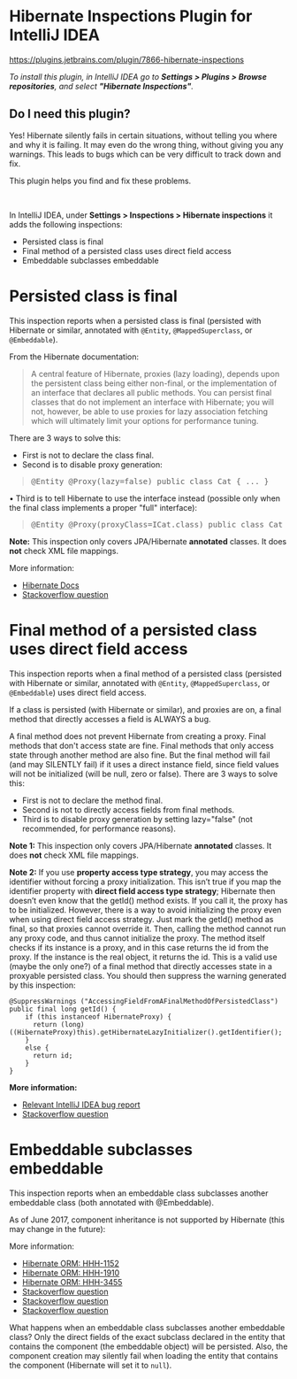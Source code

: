 <h1>Hibernate Inspections Plugin for IntelliJ IDEA</h1>

https://plugins.jetbrains.com/plugin/7866-hibernate-inspections

_To install this plugin, in IntelliJ IDEA go to <b>Settings > Plugins > Browse repositories</b>, and
select <b>
"Hibernate Inspections"</b>._

## Do I need this plugin?

Yes! Hibernate silently fails in certain situations, without telling you where and why it is
failing. It may even do the wrong thing, without giving you any warnings. This leads to bugs which
can be very difficult to track down and fix.<br>

This plugin helps you find and fix these problems.

<br>

In IntelliJ IDEA, under <b>Settings > Inspections > Hibernate inspections</b> it adds the following
inspections:
<ul>
<li>Persisted class is final</li>
<li>Final method of a persisted class uses direct field access</li>
<li>Embeddable subclasses embeddable</li>
</ul>

# Persisted class is final

This inspection reports when a persisted class is final
(persisted with Hibernate or similar, annotated with `@Entity`, `@MappedSuperclass`,
or `@Embeddable`).

From the Hibernate documentation:

<blockquote>
A central feature of Hibernate, proxies (lazy loading), depends upon the persistent class being either non-final,
or the implementation of an interface that declares all public methods.
You can persist final classes that do not implement an interface with Hibernate; you will not, however,
be able to use proxies for lazy association fetching which will ultimately limit your options for performance tuning.
</blockquote>

There are 3 ways to solve this:

* First is not to declare the class final.
* Second is to disable proxy generation:

<blockquote>
    <pre>@Entity @Proxy(lazy=false) public class Cat { ... }</pre>
</blockquote>
• Third is to tell Hibernate to use the interface instead (possible only when the final class implements a proper "full" interface):
<blockquote>
<pre>@Entity @Proxy(proxyClass=ICat.class) public class Cat implements ICat { ... }</pre>
</blockquote>

<b>Note:</b> This inspection only covers JPA/Hibernate <b>annotated</b> classes. It does <b>not</b>
check XML file mappings.

More information:

* <a href="https://docs.jboss.org/hibernate/orm/5.0/manual/en-US/html/ch04.html#persistent-classes-pojo-final-example-disable-proxies-ann">
  Hibernate Docs</a>

* <a href="http://stackoverflow.com/questions/6608222/does-a-final-method-prevent-hibernate-from-creating-a-proxy-for-such-an-entity">
  Stackoverflow question</a>

# Final method of a persisted class uses direct field access

This inspection reports when a final method of a persisted class (persisted with Hibernate or
similar, annotated with `@Entity`, `@MappedSuperclass`, or `@Embeddable`) uses direct field access.

If a class is persisted (with Hibernate or similar), and proxies are on, a final method that
directly accesses a field is ALWAYS a bug.

A final method does not prevent Hibernate from creating a proxy. Final methods that don't access
state are fine. Final methods that only access state through another method are also fine. But the
final method will fail (and may SILENTLY fail) if it uses a direct instance field, since field
values will not be initialized (will be null, zero or false). There are 3 ways to solve this:

<ul>
    <li>First is not to declare the method final.</li>
    <li>Second is not to directly access fields from final methods.</li>
    <li>Third is to disable proxy generation by setting lazy="false" (not recommended, for performance reasons).</li>
</ul>

<b>Note 1:</b> This inspection only covers JPA/Hibernate <b>annotated</b> classes. It does <b>
not</b> check XML file mappings.

<b>Note 2:</b> If you use <b>property access type strategy</b>, you may access the identifier
without forcing a proxy initialization. This isn’t true if you map the identifier property with <b>
direct field access type strategy</b>; Hibernate then doesn’t even know that the getId() method
exists. If you call it, the proxy has to be initialized. However, there is a way to avoid
initializing the proxy even when using direct field access strategy. Just mark the getId() method as
final, so that proxies cannot override it. Then, calling the method cannot run any proxy code, and
thus cannot initialize the proxy. The method itself checks if its instance is a proxy, and in this
case returns the id from the proxy. If the instance is the real object, it returns the id. This is a
valid use (maybe the only one?) of a final method that directly accesses state in a proxyable
persisted class. You should then suppress the warning generated by this inspection:

```
@SuppressWarnings ("AccessingFieldFromAFinalMethodOfPersistedClass")
public final long getId() {
    if (this instanceof HibernateProxy) {
      return (long)((HibernateProxy)this).getHibernateLazyInitializer().getIdentifier();
    }
    else { 
      return id; 
    }
}
```

<b>More information:</b>

<ul>
    <li><a href="https://youtrack.jetbrains.com/issue/IDEA-128132">Relevant IntelliJ IDEA bug report</a></li>
    <li><a href="http://stackoverflow.com/questions/6608222/does-a-final-method-prevent-hibernate-from-creating-a-proxy-for-such-an-entity">
        Stackoverflow question</a></li>
</ul>

# Embeddable subclasses embeddable

This inspection reports when an embeddable class subclasses another embeddable class (both annotated
with @Embeddable).

As of June 2017, component inheritance is not supported by Hibernate (this may change in the
future):

More information:

* <a href="https://hibernate.atlassian.net/browse/HHH-1152">Hibernate ORM: HHH-1152</a>
* <a href="https://hibernate.atlassian.net/browse/HHH-1910">Hibernate ORM: HHH-1910</a>
* <a href="https://hibernate.atlassian.net/browse/HHH-3455">Hibernate ORM: HHH-3455</a>
* <a href="https://stackoverflow.com/questions/29278249/hibernate-embeddable-class-which-extends-another-embeddable-class-properties">
  Stackoverflow question</a>
* <a href="https://stackoverflow.com/questions/917974/hibernate-embeddable-inheritance">
  Stackoverflow question</a>
* <a href="https://stackoverflow.com/questions/29788716/jpa-2-0-embedded-inherited-abstract-class">
  Stackoverflow question</a>

What happens when an embeddable class subclasses another embeddable class? Only the direct fields of
the exact subclass declared in the entity that contains the component (the embeddable object) will
be persisted. Also, the component creation may silently fail when loading the entity that contains
the component (Hibernate will set it to `null`).
